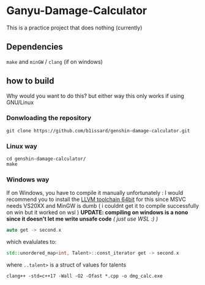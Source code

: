 # Ganyu-Damage-Calculator

This is a practice project that does nothing (currently)

## Dependencies

`make` and `minGW` / `clang` (if on windows)

## how to build

Why would you want to do this? but either way
this only works if using GNU/Linux

### Donwloading the repository

```shell
git clone https://github.com/b1issard/genshin-damage-calculator.git
```

### Linux way

```shell
cd genshin-damage-calculator/
make
```

### Windows way

If on Windows, you have to compile it manually unfortunately :
I would recommend you to install the [LLVM toolchain 64bit](<https://github.com/llvm/llvm-project/releases/download/llvmorg-11.0.0/LLVM-11.0.0-win64.exe>) for this since MSVC needs VS20XX and MinGW is dumb ( i couldnt get it to compile successfully on win but it worked on wsl )
**UPDATE: compiling on windows is a nono since it doesn't let me write unsafe code**
*( just use WSL :) )*

```cpp
auto get -> second.x
```

which evalulates to:

```cpp
std::unordered_map<int, Talent>::const_iterator get -> second.x
```

where `..talent>` is a struct of values for talents

```shell
clang++ -std=c++17 -Wall -O2 -Ofast *.cpp -o dmg_calc.exe
```
